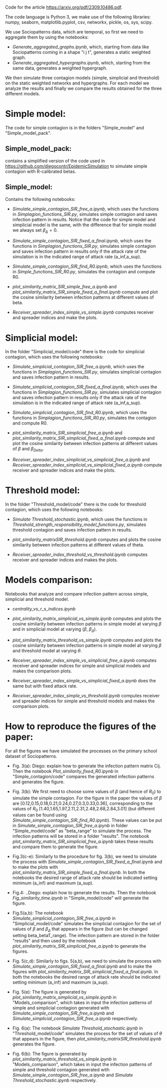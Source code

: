 Code for the article https://arxiv.org/pdf/2309.10486.pdf.

The code language is Python 3, we make use of the following libraries: numpy, seaborn, matplotlib.pyplot, csv, networkx, pickle, os, sys, scipy.

We use Sociopatterns data, which are temporal, so first we need to aggregate them by using the notebooks:
- *Generate_aggregated_graphs.ipynb*, which, starting from data like Sociopatterns coming in a shape "i j t", generates a static weighted graph.
- *Generate_aggregated_hypergraphs.ipynb*, which, starting from the same data, generates a weighted hypergraph.

We then simulate three contagion models (simple, simplicial and threshold) on the static weighted networks and hypergraphs. For each model we analyze the results and finally we compare the results obtained for the three different models.

# Simple model:
The code for simple contagion is in the folders "Simple_model" and "Simple_model_pack".

## Simple_model_pack:

contains a simplified version of the code used in https://github.com/diegocontr/EpidemicSimulation to simulate simple contagion with R-calibrated betas.

## Simple_model:
Contains the following notebooks:

- *Simulate_simple_contagion_SIR_free_a.ipynb*, which uses the functions in *Simplagion_functions_SIR.py*, simulates simple contagion and saves infection pattern in results. Notice that the code for simple model and simplicial model is the same, with the difference that for simple model we always set $\beta_{\Delta} = 0$.

- *Simulate_simple_contagion_SIR_fixed_a_final.ipynb*, which uses the functions in *Simplagion_functions_SIR.py*, simulates simple contagion and saves infection pattern in results only if the attack rate of the simulation is in the indicated range of attack rate (a_inf,a_sup).

- *Simulate_simple_contagion_SIR_find_R0.ipynb*, which uses the functions in *Simple_functions_SIR_R0.py*, simulates the contagion and compute R0.

- *plot_similarity_matrix_SIR_simple_free_a.ipynb* and *plot_similarity_matrix_SIR_simple_fixed_a_final.ipynb* compute and plot the cosine similarity between infection patterns at different values of beta.

- *Receiver_spreader_index_simple_vs_simple.ipynb* computes receiver and spreader indices and make the plots.


# Simplicial model:
In the folder "Simplicial_model/code" there is the code for simplicial contagion, which uses the following notebooks:

- *Simulate_simplicial_contagion_SIR_free_a.ipynb*, which uses the functions in *Simplagion_functions_SIR.py*, simulates simplicial contagion and saves infection pattern in results.

- *Simulate_simplicial_contagion_SIR_fixed_a_final.ipynb*, which uses the functions in *Simplagion_functions_SIR.py*, simulates simplicial contagion and saves infection pattern in results only if the attack rate of the simulation is in the indicated range of attack rate (a_inf,a_sup).

- *Simulate_simplicial_contagion_SIR_find_R0.ipynb*, which uses the functions in *Simplagion_functions_SIR_R0.py*, simulates the contagion and compute R0.

- *plot_similarity_matrix_SIR_simplicial_free_a.ipynb* and *plot_similarity_matrix_SIR_simplicial_fixed_a_final.ipynb* compute and plot the cosine similarity between infection patterns at different values of $\beta$ and $\beta_{Delta}$.

- *Receiver_spreader_index_simplicial_vs_simplicial_free_a.ipynb* and *Receiver_spreader_index_simplicial_vs_simplicial_fixed_a.ipynb* compute receiver and spreader indices and make the plots.

# Threshold model:
In the folder "Threshold_model/code" there is the code for threshold contagion, which uses the following notebooks:

- *Simulate Threshold_stochastic.ipynb*, which uses the functions in *Threshold_strength_responsibility_model_functions.py*, simulates threshold contagion and saves infection pattern in results.

- *plot_similarity_matrixSIR_threshold.ipynb* computes and plots the cosine similarity between infection patterns at different values of theta.

- *Receiver_spreader_index_threshold_vs_threshold.ipynb* computes receiver and spreader indices and makes the plots.


# Models comparison:

Notebooks that analyze and compare infection pattern across simple, simplicial and threshold model.

- *centrality_vs_r_s_indices.ipynb* 

- *plot_similarity_matrix_simplicial_vs_simple.ipynb* computes and plots the cosine similarity between infection patterns in simple model at varying $\beta$ and in simplicial model at varying ($\beta$, $\beta_{\Delta}$).

- *plot_similarity_matrix_threshold_vs_simple.ipynb* computes and plots the cosine similarity between infection patterns in simple model at varying $\beta$ and threshold model at varying $\theta$.

- *Receiver_spreader_index_simple_vs_simplicial_free_a.ipynb* computes receiver and spreader indices for simple and simplicial models and makes the comparison plots.

- *Receiver_spreader_index_simple_vs_simplicial_fixed_a.ipynb* does the same but with fixed attack rate.

- *Receiver_spreader_index_simple_vs_threshold.ipynb* computes receiver and spreader indices for simple and threshold models and makes the comparison plots.


# How to reproduce the figures of the paper:
For all the figures we have simulated the processes on the primary school dataset of Sociopatterns.

- Fig. 3(a): Diego: explain how to generate the infection pattern matrix Cij.
Then the notebook *Plot_similarity_fixed_R0.ipynb* in "Simple_contagion/code" compares the generated infection patterns and generates the figure.

- Fig. 3(b): We first need to choose some values of $\beta$ (and hence of $R_0$) to simulate the simple contagion. For the figure in the paper the values of $\beta$ are [0.12,0.15,0.18,0.21,0.24,0.27,0.3,0.33,0.36], corresponding to the values of $R_0$ [1.40,1.65,1.97,2.11,2.31,2.48,2.68,2.84,3.01] (but different values can be found using *Simulate_simple_contagion_SIR_find_R0.ipynb*). These values can be put in *Simulate_simple_contagion_SIR_free_a.ipynb* in folder "Simple_model/code" as "beta_range" to simulate the process. The infection patterns will be stored in a folder "results".  The notebook *plot_similarity_matrix_SIR_simplicial_free_a.ipynb* takes these results and compare them to generate the figure.

- Fig.3(c-e): Similarly to the procedure for fig. 3(b), we need to simulate the process with *Simulate_simple_contagion_SIR_fixed_a_final.ipynb* and to make the plots with *plot_similarity_matrix_SIR_simple_fixed_a_final.ipynb*. In both the notebooks the desired range of attack rate should be indicated setting minimum (a_inf) and maximum (a_sup).

- Fig.4: ..Diego: explain how to generate the results.
Then the notebook *Fig_similarity_time.ipynb* in "Simple_model/code" will generate the figure.

- Fig.5(a,b): The notebook *Simulate_simplicial_contagion_SIR_free_a.ipynb* in "Simplicial_model/code" simulates the simplicial contagion for the set of values of $\beta$ and $\beta_{\Delta}$ that appears in the figure (but can be changed setting beta_betaT_range). The infection pattern are stored in the folder "results" and then used by the notebook *plot_similarity_matrix_SIR_simplicial_free_a.ipynb* to generate the figures.

- Fig. 5(c,d): Similarly to figs. 5(a,b), we need to simulate the process with *Simulate_simple_contagion_SIR_fixed_a_final.ipynb* and to make the figures with *plot_similarity_matrix_SIR_simplicial_fixed_a_final.ipynb*.  In both the notebooks the desired range of attack rate should be indicated setting minimum (a_inf) and maximum (a_sup).

- Fig. 5(e): The figure is generated by *plot_similarity_matrix_simplicial_vs_simple.ipynb* in "Models_comparison", which takes in input the infection patterns of simple and simplicial contagion generated with *Simulate_simple_contagion_SIR_free_a.ipynb* and *Simulate_simplicial_contagion_SIR_free_a.ipynb* respectively.

- Fig. 6(a): The notebook *Simulate Threshold_stochastic.ipynb* in "Threshold_model/code" simulates the process for the set of values of $\theta$ that appears in the figure, then *plot_similarity_matrixSIR_threshold.ipynb* generates the figure.

- Fig. 6(b): The figure is generated by *plot_similarity_matrix_threshold_vs_simple.ipynb* in "Models_comparison", which takes in input the infection patterns of simple and threshold contagion generated with *Simulate_simple_contagion_SIR_free_a.ipynb* and *Simulate Threshold_stochastic.ipynb* respectively.
